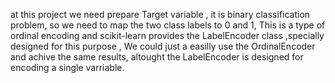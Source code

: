 at this project we need prepare Target variable , it is binary classification problem, so we need to map the two class labels to 0 and 1, This is a 
type of ordinal encoding and scikit-learn provides the LabelEncoder class ,specially designed for this purpose , We could just a easilly use the 
OrdinalEncoder and achive the same results, altought the LabelEncoder is designed for encoding a single varriable.
